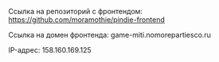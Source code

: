 Ссылка на репозиторий с фронтендом: https://github.com/moramothie/pindie-frontend

Ссылка на домен фронтенда: game-miti.nomorepartiesco.ru

IP-адрес: 158.160.169.125